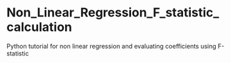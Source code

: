 # Non_Linear_Regression_F_statistic_calculation
Python tutorial for non linear regression and evaluating coefficients using F-statistic
